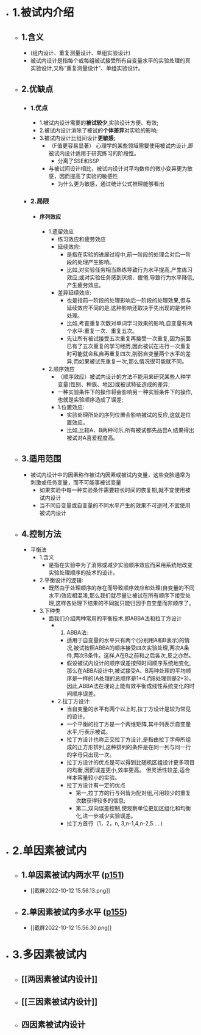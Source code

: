 - # 1.被试内介绍
	- ## 1.含义
		- (组内设计、重复测量设计、单组实验设计)
		- 被试内设计是指每个或每组被试接受所有自变量水平的实验处理的真实验设计,又称“重复测量设计”、单组实验设计。
	- ## 2.优缺点
		- ### 1.优点
			- 1.被试内设计需要的**被试较少**,实验设计方便、有效;
			- 2.被试内设计消除了被试的**个体差异**对实验的影响;
			- 3.被试内设计比组间设计**更敏感;**
				- （F值更容易显著） 心理学的某些领域需要使用被试内设计,即被试内设计适用于研究练习的阶段性。
					- 分离了SSE和SSP
				- 与被试间设计相比，被试内设计对平均数件的微小变异更为敏感，因而提高了实验的敏感性
					- 为什么更为敏感，通过统计公式推理能够看出
		- ### 2.局限
			- #### 序列效应
				- 1.遗留效应
					- 练习效应和疲劳效应
					- 延续效应:
						- 是指在实验的进展过程中,前一阶段的处理会对后一阶段的处理产生影响。
						- 比如,对实验任务相当熟练导致行为水平提高,产生练习效应;或对实验任务感到厌烦、疲倦,导致行为水平降低,产生疲劳效应。
					- 差异延续效应:
						- 也是指前一阶段的处理影响后一阶段的处理效果,但与延续效应不同的是,这种影响还取决于先出现的是何种处理。
						- 比如,考査重复次数对单词学习效果的影响,自变量有两个水平:重复一次、重复五次。
						- 先让所有被试接受五次重复再接受一次重复,因为前面已有了五次重复的学习经历,因此被试在进行一次重复时可能就会私自再重复四次,削弱自变量两个水平的差异,而如果被试先重复一次,那么情况很可能就不同。
				- 2.顺序效应
					- （顺序效应）被试内设计的方法不能用来研究某些人种学变量(性别、种族、地区)或被试特征造成的差异;
					- 一种实验条件下的操作将会影响另一种实验条件下的操作,也就是实验顺序造成了误差;
					- 1.位置效应:
						- 实验处理所处的序列位置会影响被试的反应,这就是位置效应。
						- 比如,比较A、B两种可乐,所有被试都先品尝A,结果得出被试对A喜爱程度高。
	- ## 3.适用范围
		- 被试内设计中的因素称作被试内因素或被试内变量，这些变脸通常为刺激或任务变量，而不可能事被试变量
			- 如果实验中每一种实验条件需要较长时间的恢复期,就不宜使用被试内设计
			- 当不同自变量或自变量的不同水平产生的效果不可逆时,不宜使用被试内设计
	- ## 4.控制方法
		- 平衡法
			- 1.含义
				- 是指在实验中为了消除或减少实验顺序效应而采用系统地改变实验处理顺序的技术的设计。
			- 2.平衡设计的逻辑:
				- 既然由于处理顺序的存在而导致顺序效应和处理(自变量的不同水平)效应相混淆,那么我们就尽量让被试在所有顺序下接受处理,这样各处理下结果的不同就只能归因于自变量而非顺序了。
			- 3.下种类
				- 面我们介绍两种常用的平衡技术,即ABBA法和拉丁方设计
					- 1. ABBA法:
						- 适用于自变量的水平只有两个(分别用A和B表示)的情况,被试按照ABBA的顺序接受四次实验处理,两次A条件,两次B条件。这样,A在B之前和之后各次,反之亦然。
						- 假设被试内设计的顺序误差按照时间顺序系统地变化,那么在ABBA设计中,被试接受A、B两种处理的平均顺序是一样的(A处理的总顺序是1+4,而B处理则是2+3)。 因此,ABBA法在理论上能有效平衡成线性系统变化的时间顺序误差。
					- 2.拉丁方设计:
						- 当自变量的水平有两个以上时,拉丁方设计是较为常见的设计。
						- 一个平衡的拉丁方是一个两维矩阵,其中列表示自变量水平,行表示被试。
						- 拉丁方设计也称正交拉丁方设计,是指由拉丁字母所组成的正方形排列,这种排列的条件是在同一列与同一行的字母只出现一次。
						- 拉丁方设计的优点是可以得到比随机区组设计更多项目的均衡,因而误差更小,效率更高。 但灵活性较差,适合样本容量较小的实验。
						- 拉丁方设计有一定的优点
							- 第一,拉丁方的行与列皆为配对组,可用较少的重复次数获得较多的信息;
							- 第二,双向误差控制,使观察单位更加区组化和均衡化,进一步减少实验误差。
						- 拉丁方首行（1，2，n, 3,n-1,4,n-2,5.....)
- # 2.单因素被试内
	- ## 1.单因素被试内两水平 ([p151](zotero://open-pdf/library/items/DYZBXYZ6?page=151&annotation=B72U522P))
		- [[截屏2022-10-12 15.56.13.png]]
	- ## 2.单因素被试内多水平 ([p155](zotero://open-pdf/library/items/DYZBXYZ6?page=155&annotation=C4UWAYI7))
		- [[截屏2022-10-12 15.56.30.png]]
- # 3.多因素被试内
	- ## [[两因素被试内设计]]
	- ## [[三因素被试内设计]]
	- ## 四因素被试内设计
